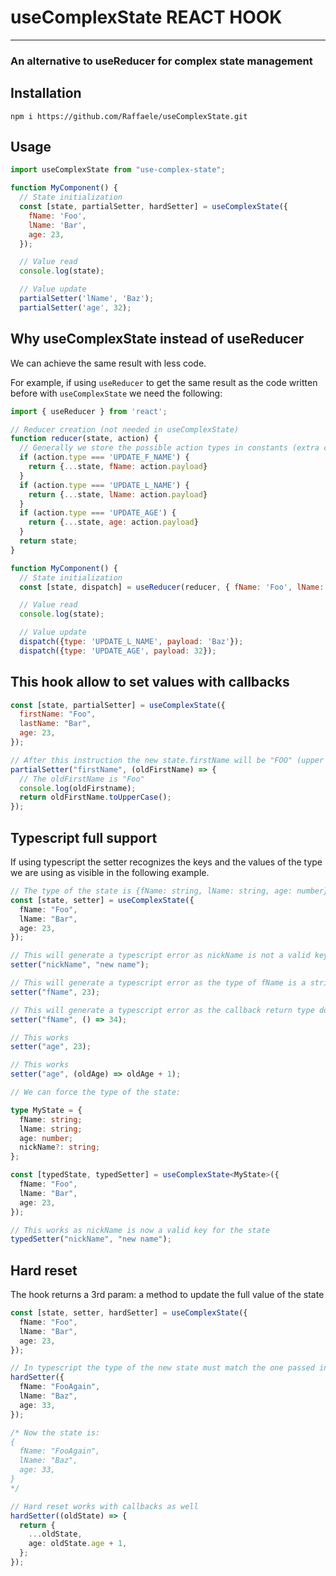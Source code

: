# useComplexState REACT HOOK

---

### An alternative to useReducer for complex state management

## Installation

`npm i https://github.com/Raffaele/useComplexState.git`

## Usage

```js
import useComplexState from "use-complex-state";

function MyComponent() {
  // State initialization
  const [state, partialSetter, hardSetter] = useComplexState({
    fName: 'Foo',
    lName: 'Bar',
    age: 23,
  });

  // Value read
  console.log(state);

  // Value update
  partialSetter('lName', 'Baz');
  partialSetter('age', 32);
```

## Why useComplexState instead of useReducer

We can achieve the same result with less code.

For example, if using `useReducer` to get the same result as the code written before with `useComplexState` we need the following:

```js
import { useReducer } from 'react';

// Reducer creation (not needed in useComplexState)
function reducer(state, action) {
  // Generally we store the possible action types in constants (extra code)
  if (action.type === 'UPDATE_F_NAME') {
    return {...state, fName: action.payload}
  }
  if (action.type === 'UPDATE_L_NAME') {
    return {...state, lName: action.payload}
  }
  if (action.type === 'UPDATE_AGE') {
    return {...state, age: action.payload}
  }
  return state;
}

function MyComponent() {
  // State initialization
  const [state, dispatch] = useReducer(reducer, { fName: 'Foo', lName: 'Bar', age: 23 });

  // Value read
  console.log(state);

  // Value update
  dispatch({type: 'UPDATE_L_NAME', payload: 'Baz'});
  dispatch({type: 'UPDATE_AGE', payload: 32});
```

## This hook allow to set values with callbacks

```js
const [state, partialSetter] = useComplexState({
  firstName: "Foo",
  lastName: "Bar",
  age: 23,
});

// After this instruction the new state.firstName will be "FOO" (upper case)
partialSetter("firstName", (oldFirstName) => {
  // The oldFirstName is "Foo"
  console.log(oldFirstname);
  return oldFirstName.toUpperCase();
});
```

## Typescript full support

If using typescript the setter recognizes the keys and the values of the type we are using as visible in the following example.

```ts
// The type of the state is {fName: string, lName: string, age: number}
const [state, setter] = useComplexState({
  fName: "Foo",
  lName: "Bar",
  age: 23,
});

// This will generate a typescript error as nickName is not a valid key of the state
setter("nickName", "new name");

// This will generate a typescript error as the type of fName is a string, not a number
setter("fName", 23);

// This will generate a typescript error as the callback return type does not match with the type of "fName"
setter("fName", () => 34);

// This works
setter("age", 23);

// This works
setter("age", (oldAge) => oldAge + 1);

// We can force the type of the state:

type MyState = {
  fName: string;
  lName: string;
  age: number;
  nickName?: string;
};

const [typedState, typedSetter] = useComplexState<MyState>({
  fName: "Foo",
  lName: "Bar",
  age: 23,
});

// This works as nickName is now a valid key for the state
typedSetter("nickName", "new name");
```

## Hard reset

The hook returns a 3rd param: a method to update the full value of the state

```ts
const [state, setter, hardSetter] = useComplexState({
  fName: "Foo",
  lName: "Bar",
  age: 23,
});

// In typescript the type of the new state must match the one passed in the state initialization
hardSetter({
  fName: "FooAgain",
  lName: "Baz",
  age: 33,
});

/* Now the state is:
{
  fName: "FooAgain",
  lName: "Baz",
  age: 33,
}
*/

// Hard reset works with callbacks as well
hardSetter((oldState) => {
  return {
    ...oldState,
    age: oldState.age + 1,
  };
});
```
